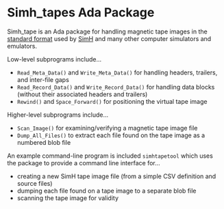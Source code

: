 # Simh_tapes Ada Package
Simh_tape is an Ada package for handling magnetic tape images in the
[standard format](http://simh.trailing-edge.com/docs/simh_magtape.pdf) used by 
[SimH](http://simh.trailing-edge.com/) and many other computer simulators and emulators.

Low-level subprograms include...
 * `Read_Meta_Data()` and `Write_Meta_Data()` for handling headers, trailers, and inter-file gaps
 * `Read_Record_Data()` and `Write_Record_Data()` for handling data blocks (without their associated headers and trailers)
 * `Rewind()` and `Space_Forward()` for positioning the virtual tape image

Higher-level subprograms include...
 * `Scan_Image()` for examining/verifying a magnetic tape image file
 * `Dump_All_Files()` to extract each file found on the tape image as a numbered blob file 

An example command-line program is included `simhtapetool` which uses the package to provide a command line interface for...
 * creating a new SimH tape image file (from a simple CSV definition and source files)
 * dumping each file found on a tape image to a separate blob file
 * scanning the tape image for validity
